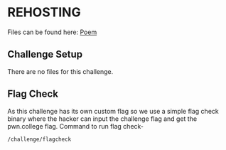 # REHOSTING

Files can be found here: [Poem](https://github.com/sajjadium/ctf-archives/tree/main/ctfs/BYUCTF/2023/crypto/Poem)

## Challenge Setup
There are no files for this challenge.

## Flag Check

As this challenge has its own custom flag so we use a simple flag check binary where the hacker can input the challenge flag and get the pwn.college flag. Command to run flag check-
```
/challenge/flagcheck
```
